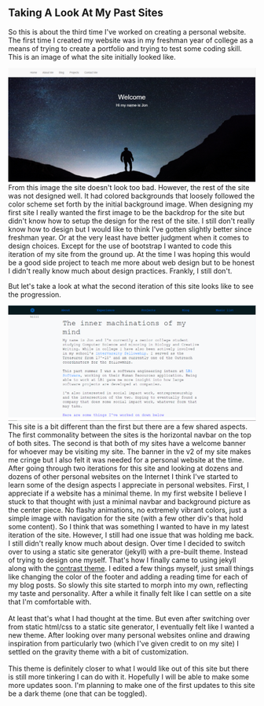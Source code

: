 <h2>Taking A Look At My Past Sites</h2>

So this is about the third time I've worked on creating a
personal website. The first time I created my website was in
my freshman year of college as a means of trying to create a
portfolio and trying to test some coding skill. This is
an image of what the site initially looked like. 
<div>
   <img src="../../assets/imgs/website1.PNG" />
</div>
From this image the site doesn't look too bad. However, the
rest of the site was not designed well. It had colored
backgrounds that loosely followed the color scheme set forth
by the initial background image. When designing my first
site I really wanted the first image to be the backdrop for the
site but didn't know how to setup the design for the rest of
the site. I still don't really know how to design but I
would like to think I've gotten slightly better since
freshman year. Or at the very least have better judgment
when it comes to design choices. Except for the use of
bootstrap I wanted to code this iteration of my site from
the ground up. At the time I was hoping this would be a good
side project to teach me more about web design but to be
honest I didn't really know much about design practices.
Frankly, I still don't. 

But let's take a look at what the second iteration of this
site looks like to see the progression. 
<div>
   <img src="../../assets/imgs/website2.PNG" />
</div>
This site is a bit different than the first but there are a
few shared aspects. The first commonality between the sites
is the horizontal navbar on the top of both sites. The
second is that both of my sites have a welcome banner for
whoever may be visiting my site. The banner in the v2 of my site makes me cringe
but I also felt it was needed for a personal website at the time.
After going through two iterations for this site and looking
at dozens and dozens of other personal websites on the
Internet I think I've started to learn some of the design
aspects I appreciate in personal websites. First, I
appreciate if a website has a minimal theme. In my first
website I believe I stuck to that thought with just a
minimal navbar and background picture as the center piece.
No flashy animations, no extremely vibrant colors, just a
simple image with navigation for the site (with a few other
div's that hold some content). So I think that was something
I wanted to have in my latest iteration of the site.
However, I still had one issue that was holding me back. I
still didn't really know much about design. Over time
I decided to switch over to using a static site
generator (jekyll) with a pre-built theme. Instead of
trying to design one myself. That's how I finally came to
using jekyll along with the 
<a href="https://github.com/niklasbuschmann/contrast"> contrast theme</a>.
I edited a few things myself, just small things like
changing the color of the footer and adding a reading time
for each of my blog posts. So slowly this site started to
morph into my own, reflecting my taste and personality.
After a while it finally felt like I can settle on a site
that I'm comfortable with.
<br/><br/>
At least that's what I had thought at the time. But even
after switching over from static html/css to a static site
generator, I eventually felt like I wanted a new theme.
After looking over many personal websites online and drawing
inspiration from particularly two (which I've given credit
to on my site) I settled on the gravity theme with a bit of
customization. 
<br/><br/>
This theme is definitely closer to what I would like out of
this site but there is still more tinkering I can do with
it. Hopefully I will be able to make some more updates soon.
I'm planning to make one of the first updates to this site
be a dark theme (one that can be toggled).

